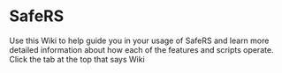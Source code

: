 # SafeRS

Use this Wiki to help guide you in your usage of SafeRS and learn more detailed information about how each of the features and scripts operate. Click the tab at the top that says Wiki
